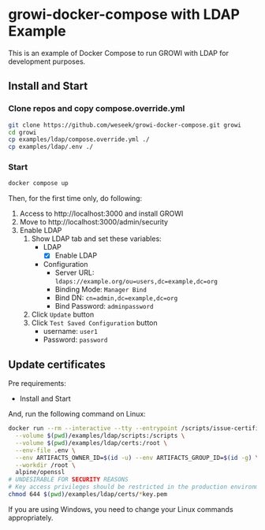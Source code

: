 # growi-docker-compose with LDAP Example

This is an example of Docker Compose to run GROWI with LDAP for development purposes.


## Install and Start

### Clone repos and copy compose.override.yml

```bash
git clone https://github.com/weseek/growi-docker-compose.git growi
cd growi
cp examples/ldap/compose.override.yml ./
cp examples/ldap/.env ./
```

### Start

```bash
docker compose up
```

Then, for the first time only, do following:

1. Access to http://localhost:3000 and install GROWI
1. Move to http://localhost:3000/admin/security
1. Enable LDAP
    1. Show LDAP tab and set these variables:
        - LDAP
            - [x] Enable LDAP
        - Configuration
            - Server URL: `ldaps://example.org/ou=users,dc=example,dc=org`
            - Binding Mode: `Manager Bind`
            - Bind DN: `cn=admin,dc=example,dc=org`
            - Bind Password: `adminpassword`
    1. Click `Update` button
    1. Click `Test Saved Configuration` button
        - username: `user1`
        - Password: `password`

## Update certificates

Pre requirements:

- Install and Start

And, run the following command on Linux:

```bash
docker run --rm --interactive --tty --entrypoint /scripts/issue-certificate.sh \
  --volume $(pwd)/examples/ldap/scripts:/scripts \
  --volume $(pwd)/examples/ldap/certs:/root \
  --env-file .env \
  --env ARTIFACTS_OWNER_ID=$(id -u) --env ARTIFACTS_GROUP_ID=$(id -g) \
  --workdir /root \
  alpine/openssl
# UNDESIRABLE FOR SECURITY REASONS
# Key access privileges should be restricted in the production environment.
chmod 644 $(pwd)/examples/ldap/certs/*key.pem
```

If you are using Windows, you need to change your Linux commands appropriately.
